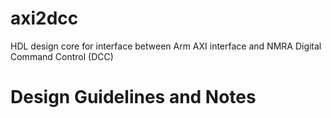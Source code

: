 # axi2dcc
HDL design core for interface between Arm AXI interface and NMRA Digital Command Control (DCC)

# Design Guidelines and Notes
